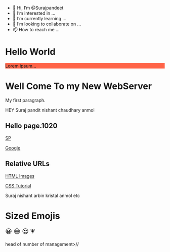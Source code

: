 - 👋 Hi, I’m @Surajpandeet
- 👀 I’m interested in ...
- 🌱 I’m currently learning ...
- 💞️ I’m looking to collaborate on ...
- 📫 How to reach me ...

<!---
Surajpandeet/Surajpandeet is a ✨ special ✨ repository because its `README.md` (this file) appears on your GitHub profile.
You can click the Preview link to take a look at your changes.
--->
<h1 style="background-color:DBlue;">Hello World</h1>
<p style="background-color:Tomato;">Lorem ipsum...</p>
<!DOCTYPE html>
<html> 
<head>
<title>HEllo Suraj</title>
</head>
<body>

<h1>Well Come To my New WebServer</h1>
<p>My first paragraph.</p>

</body>HEY Suraj pandit nishant chaudhary anmol 
</html><link rel="stylesheet" type="text/css" href="https">
<h2>Hello page.1020</h2>
<p><a href="https://www.Suraj pandit/">SP</a></p>
<p><a href="https://www.Surajpandit.com/">Google</a></p>

<h2>Relative URLs</h2>
<p><a href="">HTML Images</a></p>
<p><a href="/css/default.asp">CSS Tutorial</a></p>
<!DOCTYPE html>
<html>
<head>
<meta charset="UTF-8">
</head>
<body>Suraj nishant arbin kristal anmol etc

<h1>Sized Emojis</h1>

<p style="font-size:20px">
&#128512; &#128516; &#128525; &#128151;
</p>

</body> <head></head>head of number of management>//


</html>

